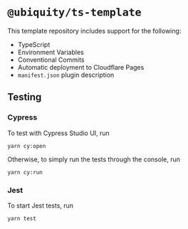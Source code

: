 # `@ubiquity/ts-template`

This template repository includes support for the following:

- TypeScript
- Environment Variables
- Conventional Commits
- Automatic deployment to Cloudflare Pages
- `manifest.json` plugin description

## Testing

### Cypress

To test with Cypress Studio UI, run

```shell
yarn cy:open
```

Otherwise, to simply run the tests through the console, run

```shell
yarn cy:run
```

### Jest

To start Jest tests, run

```shell
yarn test
```

